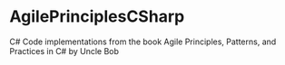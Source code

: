 # AgilePrinciplesCSharp
C# Code implementations from the book Agile Principles, Patterns, and Practices in C# by Uncle Bob

